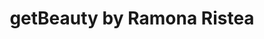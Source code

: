 ---
title: "getBeauty by Ramona Ristea"
url: /cambridge/getbeauty-by-ramona-ristea/
shop: Kosmetik
---